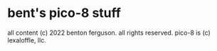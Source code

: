 # bent's pico-8 stuff
all content (c) 2022 benton ferguson. all rights reserved.
pico-8 is (c) lexaloffle, llc.